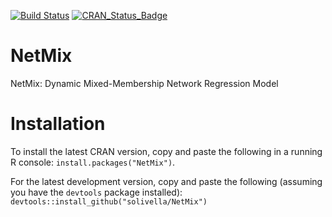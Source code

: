 [![Build Status](https://travis-ci.com/solivella/NetMix.svg?branch=master)](https://travis-ci.com/solivella/NetMix) [![CRAN_Status_Badge](http://www.r-pkg.org/badges/version/NetMix)](https://cran.r-project.org/package=NetMix)

# NetMix
NetMix: Dynamic Mixed-Membership Network Regression Model

# Installation
To install the latest CRAN version, copy and paste the following in a running R console:
`install.packages("NetMix")`.

For the latest development version, copy and paste the following (assuming you have the `devtools` package installed):
`devtools::install_github("solivella/NetMix")`
